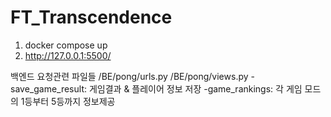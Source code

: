 # FT_Transcendence

1. docker compose up
2. http://127.0.0.1:5500/

백엔드 요청관련 파일들
/BE/pong/urls.py
/BE/pong/views.py
  -save_game_result: 게임결과 & 플레이어 정보 저장
  -game_rankings: 각 게임 모드의 1등부터 5등까지 정보제공
